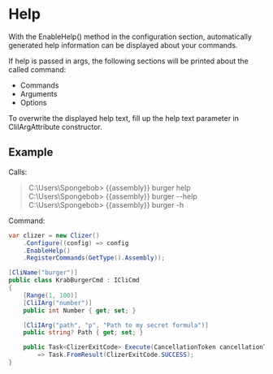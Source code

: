 # Help
With the EnableHelp() method in the configuration section, automatically generated help information can be displayed about your commands.

If help is passed in args, the following sections will be printed about the called command:
- Commands
- Arguments
- Options

To overwrite the displayed help text, fill up the help text parameter in CliIArgAttribute constructor.

## Example

Calls:
> C:\Users\Spongebob> {{assembly}} burger help
> C:\Users\Spongebob> {{assembly}} burger --help
> C:\Users\Spongebob> {{assembly}} burger -h

Command:
```csharp
var clizer = new Clizer()
    .Configure((config) => config
    .EnableHelp()
    .RegisterCommands(GetType().Assembly));

[CliName("burger")]
public class KrabBurgerCmd : ICliCmd
{
    [Range(1, 100)]
    [CliIArg("number")]
    public int Number { get; set; }

    [CliIArg("path", "p", "Path to my secret formula")]
    public string? Path { get; set; }

    public Task<ClizerExitCode> Execute(CancellationToken cancellationToken)
        => Task.FromResult(ClizerExitCode.SUCCESS);
}
```